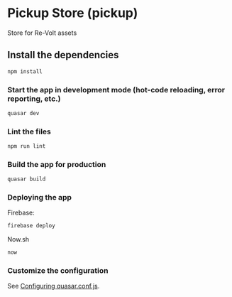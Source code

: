 # Pickup Store (pickup)

Store for Re-Volt assets

## Install the dependencies
```bash
npm install
```

### Start the app in development mode (hot-code reloading, error reporting, etc.)
```bash
quasar dev
```

### Lint the files
```bash
npm run lint
```

### Build the app for production
```bash
quasar build
```

### Deploying the app
Firebase:
```bash
firebase deploy
```

Now.sh
```bash
now
```

### Customize the configuration
See [Configuring quasar.conf.js](https://quasar.dev/quasar-cli/quasar-conf-js).
